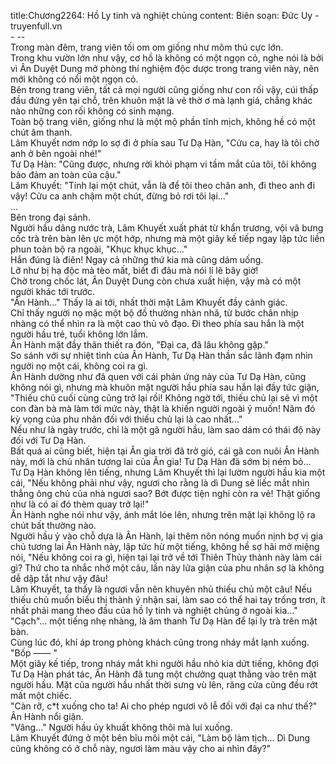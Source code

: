 title:Chương2264: Hồ Ly tinh và nghiệt chủng
content:
Biên soạn: Đức Uy - truyenfull.vn<br>- --<br>Trong màn đêm, trang viên tối om om giống như mõm thú cực lớn.<br>Trong khu vườn lớn như vậy, cơ hồ là không có một ngọn cỏ, nghe nói là bởi vì Ân Duyệt Dung mở phòng thí nghiệm độc dược trong trang viên này, nên mới không có nổi một ngọn cỏ.<br>Bên trong trang viên, tất cả mọi người cũng giống như con rối vậy, cúi thấp đầu đứng yên tại chỗ, trên khuôn mặt là vẻ thờ ơ mà lạnh giá, chẳng khác nào những con rối không có sinh mạng.<br>Toàn bộ trang viên, giống như là một mộ phần tĩnh mịch, không hề có một chút âm thanh.<br>Lâm Khuyết nơm nớp lo sợ đi ở phía sau Tư Dạ Hàn, "Cửu ca, hay là tôi chờ anh ở bên ngoài nhé!"<br>Tư Dạ Hàn: "Cũng được, nhưng rời khỏi phạm vi tầm mắt của tôi, tôi không bảo đảm an toàn của cậu."<br>Lâm Khuyết: "Tính lại một chút, vẫn là để tôi theo chân anh, đi theo anh đi vậy! Cửu ca anh chậm một chút, đừng bỏ rơi tôi lại..."<br>...<br>Bên trong đại sảnh.<br>Người hầu dâng nước trà, Lâm Khuyết xuất phát từ khẩn trương, vội vã bưng cốc trà trên bàn lên ực một hớp, nhưng mà một giây kế tiếp ngay lập tức liền phun toàn bộ ra ngoài, "Khục khục khục..."<br>Hắn đúng là điên! Ngay cả những thứ kia mà cũng dám uống.<br>Lỡ như bị hạ độc mà tèo mất, biết đi đâu mà nói lí lẽ bây giờ!<br>Chờ trong chốc lát, Ân Duyệt Dung còn chưa xuất hiện, vậy mà có một người khác tới trước.<br>"Ân Hành..." Thấy là ai tới, nhất thời mặt Lâm Khuyết đầy cảnh giác.<br>Chỉ thấy người nọ mặc một bộ đồ thường nhàn nhã, từ bước chân nhịp nhàng có thể nhìn ra là một cao thủ võ đạo. Đi theo phía sau hắn là một người hầu trẻ, tuổi không lớn lắm.<br>Ân Hành mặt đầy thân thiết ra đón, "Đại ca, đã lâu không gặp."<br>So sánh với sự nhiệt tình của Ân Hành, Tư Dạ Hàn thần sắc lãnh đạm nhìn người nọ một cái, không coi ra gì.<br>Ân Hành dường như đã quen với cái phản ứng này của Tư Dạ Hàn, cũng không nói gì, nhưng mà khuôn mặt người hầu phía sau hắn lại đầy tức giận, "Thiếu chủ cuối cùng cũng trở lại rồi! Không ngờ tới, thiếu chủ lại sẽ vì một con đàn bà mà làm tới mức này, thật là khiến người ngoài ý muốn! Năm đó kỳ vọng của phu nhân đối với thiếu chủ lại là cao nhất..."<br>Nếu như là ngày trước, chỉ là một gã người hầu, làm sao dám có thái độ này đối với Tư Dạ Hàn.<br>Bất quá ai cũng biết, hiện tại Ân gia trời đã trở gió, cái gã con nuôi Ân Hành này, mới là chủ nhân tương lai của Ân gia! Tư Dạ Hàn đã sớm bị ném bỏ...<br>Tư Dạ Hàn không lên tiếng, nhưng Lâm Khuyết thì lại lườm người hầu kia một cái, "Nếu không phải như vậy, ngươi cho rằng là dì Dung sẽ liếc mắt nhìn thẳng ông chủ của nhà ngươi sao? Bớt được tiện nghi còn ra vẻ! Thật giống như là có ai đó thèm quay trở lại!"<br>Ân Hành nghe nói như vậy, ánh mắt lóe lên, nhưng trên mặt lại không lộ ra chút bất thường nào.<br>Người hầu ỷ vào chỗ dựa là Ân Hành, lại thêm nôn nóng muốn nịnh bợ vị gia chủ tương lai Ân Hành này, lập tức hừ một tiếng, không hề sợ hãi mở miệng nói, "Nếu không coi ra gì, hiện tại lại trở về tới Thiên Thủy thành này làm cái gì? Thứ cho ta nhắc nhở một câu, lần này lửa giận của phu nhân sợ là không dễ dập tắt như vậy đâu!<br>Lâm Khuyết, ta thấy là ngươi vẫn nên khuyên nhủ thiếu chủ một câu! Nếu thiếu chủ muốn biểu thị thành ý nhận sai, làm sao có thể hai tay trống trơn, ít nhất phải mang theo đầu của hồ ly tinh và nghiệt chủng ở ngoài kia..."<br>"Cạch"... một tiếng nhẹ nhàng, là âm thanh Tư Dạ Hàn để lại ly trà trên mặt bàn.<br>Cùng lúc đó, khí áp trong phòng khách cũng trong nháy mắt lạnh xuống.<br>"Bốp —— "<br>Một giây kế tiếp, trong nháy mắt khi người hầu nhỏ kia dứt tiếng, không đợi Tư Dạ Hàn phát tác, Ân Hành đã tung một chưởng quạt thằng vào trên mặt người hầu. Mặt của người hầu nhất thời sưng vù lên, răng cửa cũng đều rớt mất một chiếc.<br>"Càn rỡ, c*́t xuống cho ta! Ai cho phép ngươi vô lễ đối với đại ca như thế?" Ân Hành nổi giận.<br>"Vâng..." Người hầu ủy khuất không thôi mà lui xuống.<br>Lâm Khuyết đứng ở một bên bĩu môi một cái, "Làm bộ làm tịch... Dì Dung cũng không có ở chỗ này, ngươi làm màu vậy cho ai nhìn đây?"